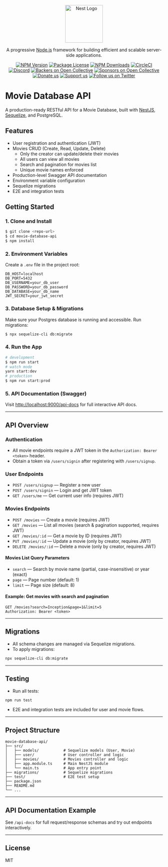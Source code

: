 <p align="center">
  <a href="http://nestjs.com/" target="blank"><img src="https://nestjs.com/img/logo-small.svg" width="120" alt="Nest Logo" /></a>
</p>

[circleci-image]: https://img.shields.io/circleci/build/github/nestjs/nest/master?token=abc123def456
[circleci-url]: https://circleci.com/gh/nestjs/nest

  <p align="center">A progressive <a href="http://nodejs.org" target="_blank">Node.js</a> framework for building efficient and scalable server-side applications.</p>
    <p align="center">
<a href="https://www.npmjs.com/~nestjscore" target="_blank"><img src="https://img.shields.io/npm/v/@nestjs/core.svg" alt="NPM Version" /></a>
<a href="https://www.npmjs.com/~nestjscore" target="_blank"><img src="https://img.shields.io/npm/l/@nestjs/core.svg" alt="Package License" /></a>
<a href="https://www.npmjs.com/~nestjscore" target="_blank"><img src="https://img.shields.io/npm/dm/@nestjs/common.svg" alt="NPM Downloads" /></a>
<a href="https://circleci.com/gh/nestjs/nest" target="_blank"><img src="https://img.shields.io/circleci/build/github/nestjs/nest/master" alt="CircleCI" /></a>
<a href="https://discord.gg/G7Qnnhy" target="_blank"><img src="https://img.shields.io/badge/discord-online-brightgreen.svg" alt="Discord"/></a>
<a href="https://opencollective.com/nest#backer" target="_blank"><img src="https://opencollective.com/nest/backers/badge.svg" alt="Backers on Open Collective" /></a>
<a href="https://opencollective.com/nest#sponsor" target="_blank"><img src="https://opencollective.com/nest/sponsors/badge.svg" alt="Sponsors on Open Collective" /></a>
  <a href="https://paypal.me/kamilmysliwiec" target="_blank"><img src="https://img.shields.io/badge/Donate-PayPal-ff3f59.svg" alt="Donate us"/></a>
    <a href="https://opencollective.com/nest#sponsor"  target="_blank"><img src="https://img.shields.io/badge/Support%20us-Open%20Collective-41B883.svg" alt="Support us"></a>
  <a href="https://twitter.com/nestframework" target="_blank"><img src="https://img.shields.io/twitter/follow/nestframework.svg?style=social&label=Follow" alt="Follow us on Twitter"></a>
</p>
  <!--[![Backers on Open Collective](https://opencollective.com/nest/backers/badge.svg)](https://opencollective.com/nest#backer)
  [![Sponsors on Open Collective](https://opencollective.com/nest/sponsors/badge.svg)](https://opencollective.com/nest#sponsor)-->

# Movie Database API

A production-ready RESTful API for a Movie Database, built with [NestJS](https://nestjs.com/), [Sequelize](https://sequelize.org/), and PostgreSQL.

## Features

- User registration and authentication (JWT)
- Movies CRUD (Create, Read, Update, Delete)
  - Only the creator can update/delete their movies
  - All users can view all movies
  - Search and pagination for movies list
  - Unique movie names enforced
- Production-level Swagger API documentation
- Environment variable configuration
- Sequelize migrations
- E2E and integration tests

## Getting Started

### 1. Clone and Install
```bash
$ git clone <repo-url>
$ cd movie-database-api
$ npm install
```

### 2. Environment Variables
Create a `.env` file in the project root:
```env
DB_HOST=localhost
DB_PORT=5432
DB_USERNAME=your_db_user
DB_PASSWORD=your_db_password
DB_DATABASE=your_db_name
JWT_SECRET=your_jwt_secret
```

### 3. Database Setup & Migrations
Make sure your Postgres database is running and accessible.
Run migrations:
```bash
$ npx sequelize-cli db:migrate
```

### 4. Run the App
```bash
# development
$ npm run start
# watch mode
yarn start:dev
# production
$ npm run start:prod
```

### 5. API Documentation (Swagger)
Visit [http://localhost:9000/api-docs](http://localhost:9000/api-docs) for full interactive API docs.

---

## API Overview

### Authentication
- All movie endpoints require a JWT token in the `Authorization: Bearer <token>` header.
- Obtain a token via `/users/signin` after registering with `/users/signup`.

### User Endpoints
- `POST /users/signup` — Register a new user
- `POST /users/signin` — Login and get JWT token
- `GET /users/me` — Get current user info (requires JWT)

### Movies Endpoints
- `POST /movies` — Create a movie (requires JWT)
- `GET /movies` — List all movies (search & pagination supported, requires JWT)
- `GET /movies/:id` — Get a movie by ID (requires JWT)
- `PUT /movies/:id` — Update a movie (only by creator, requires JWT)
- `DELETE /movies/:id` — Delete a movie (only by creator, requires JWT)

#### Movies List Query Parameters
- `search` — Search by movie name (partial, case-insensitive) or year (exact)
- `page` — Page number (default: 1)
- `limit` — Page size (default: 8)

#### Example: Get movies with search and pagination
```
GET /movies?search=Inception&page=1&limit=5
Authorization: Bearer <token>
```

---

## Migrations
- All schema changes are managed via Sequelize migrations.
- To apply migrations:
```bash
npx sequelize-cli db:migrate
```

---

## Testing
- Run all tests:
```bash
npm run test
```
- E2E and integration tests are included for user and movie flows.

---

## Project Structure
```
movie-database-api/
├── src/
│   ├── models/           # Sequelize models (User, Movie)
│   ├── user/             # User controller and logic
│   ├── movies/           # Movies controller and logic
│   ├── app.module.ts     # Main NestJS module
│   └── main.ts           # App entry point
├── migrations/           # Sequelize migrations
├── test/                 # E2E test setup
├── package.json
├── README.md
└── ...
```

---

## API Documentation Example
See `/api-docs` for full request/response schemas and try out endpoints interactively.

---

## License
MIT
